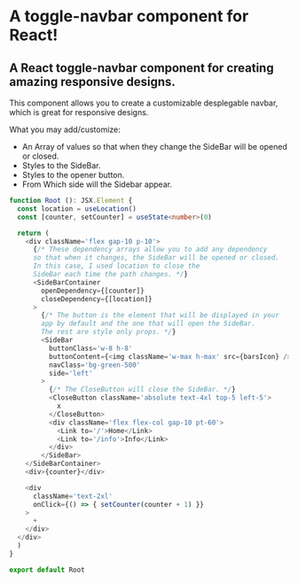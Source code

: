 # A toggle-navbar component for React!

## A React toggle-navbar component for creating amazing responsive designs.

This component allows you to create a customizable desplegable navbar, which is great for responsive designs.

What you may add/customize:
* An Array of values so that when they change the SideBar will be opened or closed.
* Styles to the SideBar.
* Styles to the opener button.
* From Which side will the Sidebar appear.

```typescript
function Root (): JSX.Element {
  const location = useLocation()
  const [counter, setCounter] = useState<number>(0)

  return (
    <div className='flex gap-10 p-10'>
      {/* These dependency arrays allow you to add any dependency
      so that when it changes, the SideBar will be opened or closed. 
      In this case, I used location to close the 
      SideBar each time the path changes. */}
      <SideBarContainer
        openDependency={[counter]}
        closeDependency={[location]}
      >
        {/* The button is the element that will be displayed in your 
        app by default and the one that will open the SideBar. 
        The rest are style only props. */}
        <SideBar
          buttonClass='w-8 h-8'
          buttonContent={<img className='w-max h-max' src={barsIcon} />}
          navClass='bg-green-500'
          side='left'
        >
          {/* The CloseButton will close the SideBar. */}
          <CloseButton className='absolute text-4xl top-5 left-5'>
            x
          </CloseButton>
          <div className='flex flex-col gap-10 pt-60'>
            <Link to='/'>Home</Link>
            <Link to='/info'>Info</Link>
          </div>
        </SideBar>
    </SideBarContainer>
    <div>{counter}</div>

    <div
      className='text-2xl'
      onClick={() => { setCounter(counter + 1) }}
    >
      +
    </div>
  </div>
  )
}

export default Root
```


